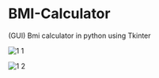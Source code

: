 # BMI-Calculator
 (GUI) Bmi calculator in python using Tkinter
 
![1 1](https://user-images.githubusercontent.com/113860729/221967747-9d0e0d9d-6650-4555-8288-4a2287d9cc6c.PNG)


![1 2](https://user-images.githubusercontent.com/113860729/221967783-03057ec6-402b-4bf0-9662-45c3dab4031e.PNG)

